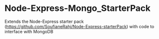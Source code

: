 # Node-Express-Mongo_StarterPack
Extends the Node-Express starter pack (https://github.com/SoufianeRahj/Node-Express-starterPack) with code to interface with MongoDB
